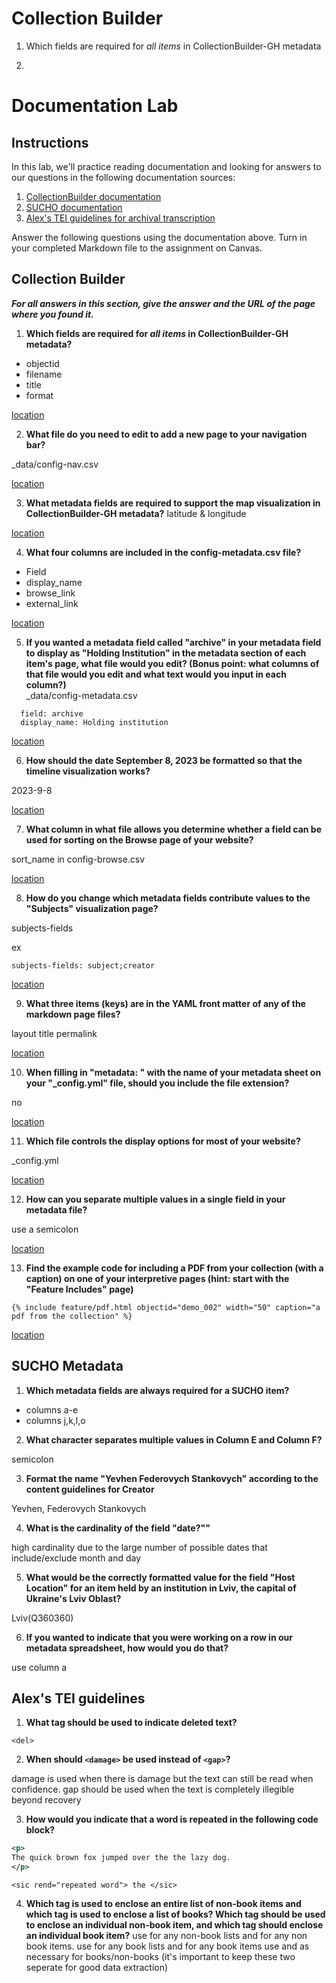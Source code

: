 # Collection Builder
1. Which fields are required for *all items* in CollectionBuilder-GH metadata

2. 

# Documentation Lab
## Instructions
In this lab, we'll practice reading documentation and looking for answers to our questions in the following documentation sources:
1. [CollectionBuilder documentation](https://collectionbuilder.github.io/cb-docs/)
2. [SUCHO documentation](https://wiki.sucho.org/en/tutorials/internet-archive/spreadsheet-metadata-template)
3. [Alex's TEI guidelines for archival transcription](https://alexandraewingate.com/projects/encoding-guidelines-for-initial-archival-tei-transcription/)

Answer the following questions using the documentation above. Turn in your completed Markdown file to the assignment on Canvas.
## Collection Builder
***For all answers in this section, give the answer and the URL of the page where you found it.***

1. **Which fields are required for *all items* in CollectionBuilder-GH metadata?**
* objectid
* filename
* title
* format

[location](https://collectionbuilder.github.io/cb-docs/docs/metadata/gh_metadata/#required-fields-for-collectionbuilder-gh)  

2. **What file do you need to edit to add a new page to your navigation bar?**

_data/config-nav.csv

[location](https://collectionbuilder.github.io/cb-docs/docs/pages/add_page/#add-a-new-page-to-the-nav)  

3. **What metadata fields are required to support the map visualization in CollectionBuilder-GH metadata?**
latitude & longitude
    
[location](https://collectionbuilder.github.io/cb-docs/docs/metadata/cdm_metadata/#fields-required-for-visualizations)  

4. **What four columns are included in the config-metadata.csv file?**
* Field
* display_name
* browse_link
* external_link

[location](https://collectionbuilder.github.io/cb-docs/docs/customization/config-metadata/#metadata--item-page-configuration-config-metadatacsv)  

5. **If you wanted a metadata field called "archive" in your metadata field to display as "Holding Institution" in the metadata section of each item's page, what file would you edit? (Bonus point: what columns of that file would you edit and what text would you input in each column?)**\
_data/config-metadata.csv

~~~ 
  field: archive
  display_name: Holding institution
~~~

[location](https://collectionbuilder.github.io/cb-docs/docs/customization/config-metadata/#metadata--item-page-configuration-config-metadatacsv)  

6. **How should the date September 8, 2023 be formatted so that the timeline visualization works?**

2023-9-8

[location](https://collectionbuilder.github.io/cb-docs/docs/metadata/cdm_metadata/#date)

7. **What column in what file allows you determine whether a field can be used for sorting on the Browse page of your website?**

sort_name in config-browse.csv

[location](https://collectionbuilder.github.io/cb-docs/docs/customization/config-browse/#sort_name)

8. **How do you change which metadata fields contribute values to the "Subjects" visualization page?**

subjects-fields

ex 
~~~
subjects-fields: subject;creator
~~~

[location](https://collectionbuilder.github.io/cb-docs/docs/theme/subjects/#subjects-page)

9. **What three items (keys) are in the YAML front matter of any of the markdown page files?**

layout
title
permalink

[location](https://collectionbuilder.github.io/cb-docs/docs/pages/basics/#yaml-front-matter)

10. **When filling in "metadata: " with the name of your metadata sheet on your "\_config.yml" file, should you include the file extension?**

no

[location](https://collectionbuilder.github.io/cb-docs/docs/walkthroughs/csv-walkthrough/#10-configure-your-site-settings-in-the-_configyml-file)

11. **Which file controls the display options for most of your website?**

_config.yml

[location](https://collectionbuilder.github.io/cb-docs/docs/config/site/#site-settings)

12. **How can you separate multiple values in a single field in your metadata file?**

use a semicolon

[location](https://collectionbuilder.github.io/cb-docs/docs/metadata/formatting/#formatting-your-metadata
)

13. **Find the example code for including a PDF from your collection (with a caption) on one of your interpretive pages (hint: start with the "Feature Includes" page)**

~~~
{% include feature/pdf.html objectid="demo_002" width="50" caption="a pdf from the collection" %}
~~~

[location](https://collectionbuilder.github.io/collectionbuilder-gh/feature_options.html)

## SUCHO Metadata
1. **Which metadata fields are always required for a SUCHO item?**

* columns a-e
* columns j,k,l,o

2. **What character separates multiple values in Column E and Column F?**

semicolon

3. **Format the name "Yevhen Federovych Stankovych" according to the content guidelines for Creator**

Yevhen, Federovych Stankovych

4. **What is the cardinality of the field "date?""**

high cardinality due to the large number of possible dates that include/exclude month and day

5. **What would be the correctly formatted value for the field "Host Location" for an item held by an institution in Lviv, the capital of Ukraine's Lviv Oblast?**

Lviv(Q360360)

6. **If you wanted to indicate that you were working on a row in our metadata spreadsheet, how would you do that?**

use column a


## Alex's TEI guidelines
1. **What tag should be used to indicate deleted text?**

~~~
<del>
~~~

2. **When should `<damage>` be used instead of `<gap>`?**

damage is used when there is damage but the text can still be read when confidence.
gap should be used when the text is completely illegible beyond recovery

3. **How would you indicate that a word is repeated in the following code block?**
```xml
<p>
The quick brown fox jumped over the the lazy dog.
</p>
```
~~~
<sic rend="repeated word"> the </sic>
~~~

4. **Which tag is used to enclose an entire list of non-book items and which tag is used to enclose a list of books? Which tag should be used to enclose an individual non-book item, and which tag should enclose an individual book item?**
use <list> for any non-book lists and <item> for any non book items.
use <listBibl> for any book lists and <bibl> for any book items
use <list> and <listBibl> as necessary for books/non-books (it's important to keep these two seperate for good data extraction)